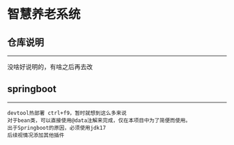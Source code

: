# 智慧养老系统
## 仓库说明
***
没啥好说明的，有啥之后再去改
## springboot
***
    devtool热部署 ctrl+f9，暂时就想到这么多来说
    对于bean类，可以直接使用@data注解来完成，仅在本项目中为了简便而使用。
    出于Springboot的原因，必须使用jdk17
    后续视情况添加其他插件